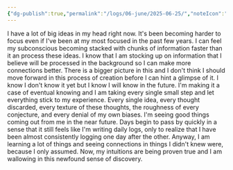 ```yaml
---
{"dg-publish":true,"permalink":"/logs/06-june/2025-06-25/","noteIcon":"","created":"2025-06-25"}
---
```


I have a lot of big ideas in my head right now. It's been becoming harder to focus even if I've been at my most focused in the past few years. I can feel my subconscious becoming stacked with chunks of information faster than it an process these ideas. I know that I am stocking up on information that I believe will be processed in the background so I can make more connections better. There is a bigger picture in this and I don't think I should move forward in this process of creation before I can hint a glimpse of it. I know I don't know it yet but I know I will know in the future. I'm making it a case of eventual knowing and I am taking every single small step and let everything stick to my experience. Every single idea, every thought discarded, every texture of these thoughts, the roughness of every conjecture, and every denial of my own biases. I'm seeing good things coming out from me in the near future. Days begin to pass by quickly in a sense that it still feels like I'm writing daily logs, only to realize that I have been almost consistently logging one day after the other. Anyway, I am learning a lot of things and seeing connections in things I didn't knew were, because I only assumed. Now, my intuitions are being proven true and I am wallowing in this newfound sense of discovery.